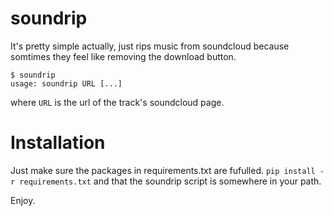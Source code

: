 soundrip
=========

It's pretty simple actually, just rips music from soundcloud because
somtimes they feel like removing the download button.

```
$ soundrip
usage: soundrip URL [...]
```
where `URL` is the url of the track's soundcloud page.

# Installation

Just make sure the packages in requirements.txt are fufulled.
`pip install -r requirements.txt` and that the soundrip script is
somewhere in your path.

Enjoy.

